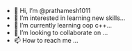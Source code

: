 - 👋 Hi, I’m @prathamesh1011
- 👀 I’m interested in learning new skills...
- 🌱 I’m currently learning oop c++...
- 💞️ I’m looking to collaborate on ...
- 📫 How to reach me ...

<!---
prathamesh1011/prathamesh1011 is a ✨ special ✨ repository because its `README.md` (this file) appears on your GitHub profile.
You can click the Preview link to take a look at your changes.
--->
